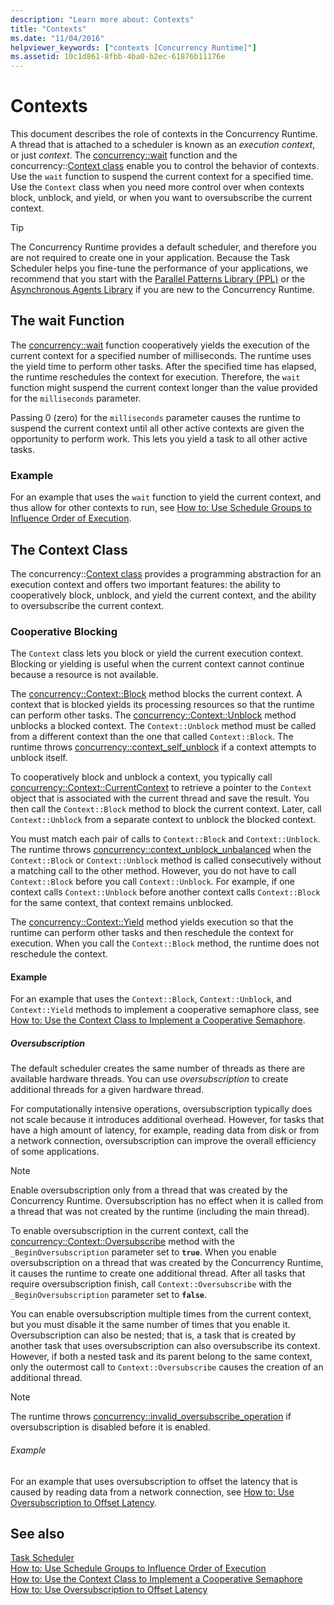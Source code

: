 ```yaml
---
description: "Learn more about: Contexts"
title: "Contexts"
ms.date: "11/04/2016"
helpviewer_keywords: ["contexts [Concurrency Runtime]"]
ms.assetid: 10c1d861-8fbb-4ba0-b2ec-61876b11176e
---
```

# Contexts

This document describes the role of contexts in the Concurrency Runtime. A thread that is attached to a scheduler is known as an *execution context*, or just *context*. The [concurrency::wait](reference/concurrency-namespace-functions.md#wait) function and the concurrency::[Context class](../../parallel/concrt/reference/context-class.md) enable you to control the behavior of contexts. Use the `wait` function to suspend the current context for a specified time. Use the `Context` class when you need more control over when contexts block, unblock, and yield, or when you want to oversubscribe the current context.

> [!TIP]
> The Concurrency Runtime provides a default scheduler, and therefore you are not required to create one in your application. Because the Task Scheduler helps you fine-tune the performance of your applications, we recommend that you start with the [Parallel Patterns Library (PPL)](../../parallel/concrt/parallel-patterns-library-ppl.md) or the [Asynchronous Agents Library](../../parallel/concrt/asynchronous-agents-library.md) if you are new to the Concurrency Runtime.

## The wait Function

The [concurrency::wait](reference/concurrency-namespace-functions.md#wait) function cooperatively yields the execution of the current context for a specified number of milliseconds. The runtime uses the yield time to perform other tasks. After the specified time has elapsed, the runtime reschedules the context for execution. Therefore, the `wait` function might suspend the current context longer than the value provided for the `milliseconds` parameter.

Passing 0 (zero) for the `milliseconds` parameter causes the runtime to suspend the current context until all other active contexts are given the opportunity to perform work. This lets you yield a task to all other active tasks.

### Example

For an example that uses the `wait` function to yield the current context, and thus allow for other contexts to run, see [How to: Use Schedule Groups to Influence Order of Execution](../../parallel/concrt/how-to-use-schedule-groups-to-influence-order-of-execution.md).

## The Context Class

The concurrency::[Context class](../../parallel/concrt/reference/context-class.md) provides a programming abstraction for an execution context and offers two important features: the ability to cooperatively block, unblock, and yield the current context, and the ability to oversubscribe the current context.

### Cooperative Blocking

The `Context` class lets you block or yield the current execution context. Blocking or yielding is useful when the current context cannot continue because a resource is not available.

The [concurrency::Context::Block](reference/context-class.md#block) method blocks the current context. A context that is blocked yields its processing resources so that the runtime can perform other tasks. The [concurrency::Context::Unblock](reference/context-class.md#unblock) method unblocks a blocked context. The `Context::Unblock` method must be called from a different context than the one that called `Context::Block`. The runtime throws [concurrency::context_self_unblock](../../parallel/concrt/reference/context-self-unblock-class.md) if a context attempts to unblock itself.

To cooperatively block and unblock a context, you typically call [concurrency::Context::CurrentContext](reference/context-class.md#currentcontext) to retrieve a pointer to the `Context` object that is associated with the current thread and save the result. You then call the `Context::Block` method to block the current context. Later, call `Context::Unblock` from a separate context to unblock the blocked context.

You must match each pair of calls to `Context::Block` and `Context::Unblock`. The runtime throws [concurrency::context_unblock_unbalanced](../../parallel/concrt/reference/context-unblock-unbalanced-class.md) when the `Context::Block` or `Context::Unblock` method is called consecutively without a matching call to the other method. However, you do not have to call `Context::Block` before you call `Context::Unblock`. For example, if one context calls `Context::Unblock` before another context calls `Context::Block` for the same context, that context remains unblocked.

The [concurrency::Context::Yield](reference/context-class.md#yield) method yields execution so that the runtime can perform other tasks and then reschedule the context for execution. When you call the `Context::Block` method, the runtime does not reschedule the context.

#### Example

For an example that uses the `Context::Block`, `Context::Unblock`, and `Context::Yield` methods to implement a cooperative semaphore class, see [How to: Use the Context Class to Implement a Cooperative Semaphore](../../parallel/concrt/how-to-use-the-context-class-to-implement-a-cooperative-semaphore.md).

##### Oversubscription

The default scheduler creates the same number of threads as there are available hardware threads. You can use *oversubscription* to create additional threads for a given hardware thread.

For computationally intensive operations, oversubscription typically does not scale because it introduces additional overhead. However, for tasks that have a high amount of latency, for example, reading data from disk or from a network connection, oversubscription can improve the overall efficiency of some applications.

> [!NOTE]
> Enable oversubscription only from a thread that was created by the Concurrency Runtime. Oversubscription has no effect when it is called from a thread that was not created by the runtime (including the main thread).

To enable oversubscription in the current context, call the [concurrency::Context::Oversubscribe](reference/context-class.md#oversubscribe) method with the `_BeginOversubscription` parameter set to **`true`**. When you enable oversubscription on a thread that was created by the Concurrency Runtime, it causes the runtime to create one additional thread. After all tasks that require oversubscription finish, call `Context::Oversubscribe` with the `_BeginOversubscription` parameter set to **`false`**.

You can enable oversubscription multiple times from the current context, but you must disable it the same number of times that you enable it. Oversubscription can also be nested; that is, a task that is created by another task that uses oversubscription can also oversubscribe its context. However, if both a nested task and its parent belong to the same context, only the outermost call to `Context::Oversubscribe` causes the creation of an additional thread.

> [!NOTE]
> The runtime throws [concurrency::invalid_oversubscribe_operation](../../parallel/concrt/reference/invalid-oversubscribe-operation-class.md) if oversubscription is disabled before it is enabled.

###### Example

For an example that uses oversubscription to offset the latency that is caused by reading data from a network connection, see [How to: Use Oversubscription to Offset Latency](../../parallel/concrt/how-to-use-oversubscription-to-offset-latency.md).

## See also

[Task Scheduler](../../parallel/concrt/task-scheduler-concurrency-runtime.md)<br/>
[How to: Use Schedule Groups to Influence Order of Execution](../../parallel/concrt/how-to-use-schedule-groups-to-influence-order-of-execution.md)<br/>
[How to: Use the Context Class to Implement a Cooperative Semaphore](../../parallel/concrt/how-to-use-the-context-class-to-implement-a-cooperative-semaphore.md)<br/>
[How to: Use Oversubscription to Offset Latency](../../parallel/concrt/how-to-use-oversubscription-to-offset-latency.md)

